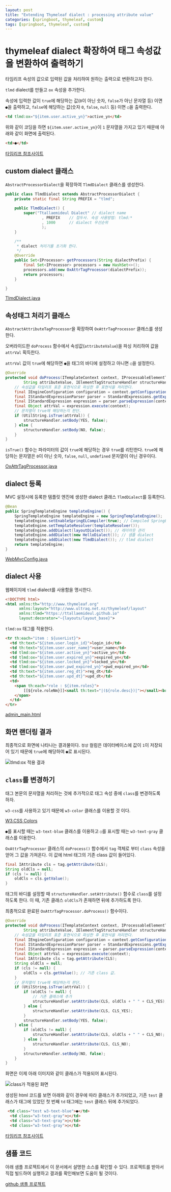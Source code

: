 ```yaml
---
layout: post
title: "Extending Thymeleaf dialect : processing attribute value"
categories: [springboot, thymeleaf, custom]
tags: [springboot, thymeleaf, custom]
---
```


# thymeleaf dialect 확장하여 태그 속성값을 변환하여 출력하기

타임리프 속성의 값으로 입력된 값을 처리하여 원하는 출력으로 변환하고자 한다.

`tlmd` dialect를 만들고 `ox` 속성을 추가한다.

속성에 입력한 값이 `true`에 해당하는 값(`0`이 아닌 숫자, `false`가 아닌 문자열 등) 이면 `●`을 출력하고,
`false`에 해당하는 값(숫자 `0`, `false`, `null` 등) 이면 `○`을 출력한다.

```html
<td tlmd:ox="${item.user.active_yn}">active_yn</td>
```

위와 같이 코딩을 하면 `${item.user.active_yn}`이 `1` 문자열을 가지고 있기 때문에 아래와 같이 화면에 출력된다.

```html
<td>●</td>
```

[타임리프 참조사이트](https://www.thymeleaf.org/doc/articles/sayhelloagainextendingthymeleafevenmore5minutes.html)

## custom dialect 클래스

`AbstractProcessorDialect`을 확장하여 `TlmdDialect` 클래스를 생성한다.

```java
public class TlmdDialect extends AbstractProcessorDialect {
	private static final String PREFIX = "tlmd";
	
	public TlmdDialect() {
		super("Ttallaemideul Dialect" // dialect name
				, PREFIX	// 접두사. 속성 사용방법: tlmd:*
				, 1000 		// dialect 우선순위
				);
	}

	/**
	 * dialect 처리기를 초기화 한다.
	 */
	@Override
	public Set<IProcessor> getProcessors(String dialectPrefix) {
		final Set<IProcessor> processors = new HashSet<>();
		processors.add(new OxAttrTagProcessor(dialectPrefix));
		return processors;
	}

}
```

[TlmdDialect.java](https://github.com/ttallaemideul/springboot/blob/master/tlmd_web/src/main/java/io/github/ttallaemideul/thymeleaf/TlmdDialect.java)

## 속성태그 처리기 클래스

`AbstractAttributeTagProcessor`을 확장하여 `OxAttrTagProcessor` 클래스를 생성한다.

오버라이드한 `doProcess` 함수에서 속성값(`attributeValue`)을 파싱 처리하여 값을 `attrVal` 획득한다.

`attrVal` 값이 `true`에 해당하면 `●`을 태그의 바디에 설정하고 아니면 `○`을 설정한다.

```java
@Override
protected void doProcess(ITemplateContext context, IProcessableElementTag tag, AttributeName attributeName,
		String attributeValue, IElementTagStructureHandler structureHandler) {
	// 속성값을 타임리프 표준 표현식으로 파싱한 후 표현식을 처리한다.
	final IEngineConfiguration configuration = context.getConfiguration();
	final IStandardExpressionParser parser = StandardExpressions.getExpressionParser(configuration);
	final IStandardExpression expression = parser.parseExpression(context, attributeValue);
	final Object attrVal = expression.execute(context);
	// 문자열이 true에 해당하는지 판단.
	if (UtilString.isTrue(attrVal)) {
		structureHandler.setBody(YES, false);
	} else {
		structureHandler.setBody(NO, false);
	}
}
```

`isTrue()` 함수는 파라미터의 값이 `true`에 해당하는 경우 `true`를 리턴한다.
`true`에 해당하는 문자열은 `0`이 아닌 숫자, `false`, `null`, `undefined` 문자열이 아닌 경우이다.

[OxAttrTagProcessor.java](https://github.com/ttallaemideul/springboot/blob/master/tlmd_web/src/main/java/io/github/ttallaemideul/thymeleaf/OxAttrTagProcessor.java)

## dialect 등록

MVC 설정시에 등록한 템플릿 엔진에 생성한 dialect 클래스 `TlmdDialect`를 등록한다.

```java
@Bean
public SpringTemplateEngine templateEngine() {
	SpringTemplateEngine templateEngine = new SpringTemplateEngine();
	templateEngine.setEnableSpringELCompiler(true); // Compiled SpringEL should speed up executions
	templateEngine.setTemplateResolver(templateResolver());
	templateEngine.addDialect(layoutDialect());	// 레이아웃 관리
	templateEngine.addDialect(new HelloDialect()); // 샘플 dialect
	templateEngine.addDialect(new TlmdDialect()); // tlmd dialect
	return templateEngine;
}
```

[WebMvcConfig.java](https://github.com/ttallaemideul/springboot/blob/master/tlmd_web/src/main/java/io/github/ttallaemideul/config/WebMvcConfig.java)

## dialect 사용

웹페이지에 `tlmd` dialect를 사용함을 명시한다.

```xml
<!DOCTYPE html>
<html xmlns:th="http://www.thymeleaf.org"
      xmlns:layout="http://www.ultraq.net.nz/thymeleaf/layout"
      xmlns:tlmd="https://ttallaemideul.github.io"
      layout:decorator="~{layouts/layout_base}">
```

`tlmd:ox` 태그를 적용한다.

```html
<tr th:each="item : ${userList}">
  <td th:text="${item.user.login_id}">login_id</td>
  <td th:text="${item.user.user_name}">user_name</td>
  <td tlmd:ox="${item.user.active_yn}">active_yn</td>
  <td tlmd:ox="${item.user.expired_yn}">expired_yn</td>
  <td tlmd:ox="${item.user.locked_yn}">locked_yn</td>
  <td tlmd:ox="${item.user.pwd_expired_yn}">pwd_expired_yn</td>
  <td th:text="${item.user.reg_dt}">reg_dt</td>
  <td th:text="${item.user.upd_dt}">upd_dt</td>
  <td>
  	<span th:each="role : ${item.roles}">
  		[[${role.roleNm}]]<small th:text="|(${role.desc})|"></small><br>
  	</span>
  </td>
</tr>
```

[admin_main.html](https://github.com/ttallaemideul/springboot/blob/master/tlmd_web/src/main/resources/templates/web/admin/admin_main.htmls)

## 화면 랜더링 결과

최종적으로 화면에 나타나는 결과물이다.
`정상` 컬럼은 데이터베이스에 값이 `1`이 저장되어 있기 때문에 `true`에 해당하여 `●`로 표시된다.

![tlmd:ox 적용 결과](/assets/tlmd_web/tlmd_web_002.PNG)

## `class`를 변경하기

태그 본문의 문자열을 처리하는 것에 추가적으로 태그 속성 중에 `class`를 변경하도록 하자.

`w3-css`를 사용하고 있기 때문에 `w3-color` 클래스를 이용할 것 이다.

[W3.CSS Colors](https://www.w3schools.com/w3css/w3css_colors.asp)

`●`를 표시할 때는 `w3-text-blue` 클래스를 이용하고 `○`를 표시할 때는 `w3-text-gray` 클래스를 이용한다.

`OxAttrTagProcessor` 클래스의 `doProcess()` 함수에서 `tag` 객체로 부터 `class` 속성을 얻어 그 값을 가져온다.
이 값에 html 태그의 기존 class 값이 들어있다.

```java
final IAttribute cls = tag.getAttribute(CLS);
String oldCls = null;
if (cls != null) {
	oldCls = cls.getValue();
}
```

태그의 바디를 설정할 때 `structureHandler.setAttribute()` 함수로 `class`를 설정하도록 한다.
이 때, 기존 클래스 `oldCls`가 존재하면 뒤에 추가하도록 한다.

최종적으로 완료된 `OxAttrTagProcessor.doProcess()` 함수이다.

```java
@Override
protected void doProcess(ITemplateContext context, IProcessableElementTag tag, AttributeName attributeName,
		String attributeValue, IElementTagStructureHandler structureHandler) {
	// 속성값을 타임리프 표준 표현식으로 파싱한 후 표현식을 처리한다.
	final IEngineConfiguration configuration = context.getConfiguration();
	final IStandardExpressionParser parser = StandardExpressions.getExpressionParser(configuration);
	final IStandardExpression expression = parser.parseExpression(context, attributeValue);
	final Object attrVal = expression.execute(context);
	final IAttribute cls = tag.getAttribute(CLS);
	String oldCls = null;
	if (cls != null) {
		oldCls = cls.getValue(); // 기존 class 값.
	}
	// 문자열이 true에 해당하는지 판단.
	if (UtilString.isTrue(attrVal)) {
		if (oldCls != null) {
			// 기존 클래스에 추가
			structureHandler.setAttribute(CLS, oldCls + " " + CLS_YES);
		} else {
			structureHandler.setAttribute(CLS, CLS_YES);
		}
		structureHandler.setBody(YES, false);
	} else {
		if (oldCls != null) {
			structureHandler.setAttribute(CLS, oldCls + " " + CLS_NO);
		} else {
			structureHandler.setAttribute(CLS, CLS_NO);
		}
		structureHandler.setBody(NO, false);
	}
}
```

화면은 이제 아래 이미지와 같이 클래스가 적용되어 표시된다.

![class가 적용된 화면](/assets/tlmd_web/tlmd_web_003.PNG)

생성된 html 코드를 보면 아래와 같이 경우에 따라 클래스가 추가되었고, 
기존 `test` 클래스가 태그에 있었던 첫 번째 `td` 태그에는 `test` 클래스 뒤에 추가되었다.

```html
 <td class="test w3-text-blue">●</td>
  <td class="w3-text-gray">○</td>
  <td class="w3-text-gray">○</td>
  <td class="w3-text-gray">○</td>
```

[타임리프 참조사이트](https://github.com/thymeleaf/thymeleafexamples-extrathyme)

## 샘플 코드

아래 샘플 프로젝트에서 이 문서에서 설명한 소스를 확인할 수 있다.
프로젝트를 받아서 직접 빌드하여 실행하고 결과를 확인해보면 도움이 될 것이다.

[github 샘플 프로젝트](https://github.com/ttallaemideul/springboot/tree/master/tlmd_web)
